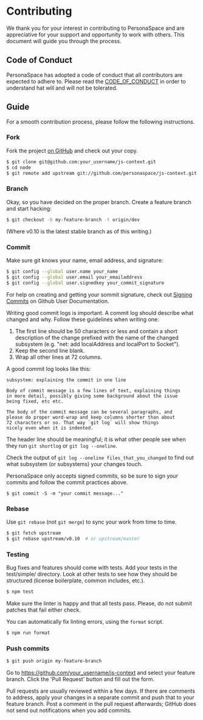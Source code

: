 # Contributing

We thank you for your interest in contributing to PersonaSpace and are appreciative for your support and opportunity to work with others. This document will guide you through the process.

## Code of Conduct

PersonaSpace has adopted a code of conduct that all contributors are expected to adhere to. Please read the [CODE_OF_CONDUCT](https://github.com/personaspace/js-context/blob/master/CODE_OF_CONDUCT.md) in order to understand hat will and will not be tolerated.

## Guide
For a smooth contribution process, please follow the following instructions.

### Fork

Fork the project [on GitHub](https://github.com/personaspace/js-context) and check out
your copy.

```sh
$ git clone git@github.com:your_username/js-context.git
$ cd node
$ git remote add upstream git://github.com/personaspace/js-context.git
```

### Branch

Okay, so you have decided on the proper branch. Create a feature branch
and start hacking:

```sh
$ git checkout -b my-feature-branch -t origin/dev
```

(Where v0.10 is the latest stable branch as of this writing.)


### Commit

Make sure git knows your name, email address, and signature:

```sh
$ git config --global user.name your_name
$ git config --global user.email your_emailaddress
$ git config --global user.signedkey your_commit_signature
```

For help on creating and getting your sommit signature, check out 
[Signing Commits](https://help.github.com/articles/signing-commits/) on Github
User Documentation.

Writing good commit logs is important.  A commit log should describe what
changed and why.  Follow these guidelines when writing one:

1. The first line should be 50 characters or less and contain a short
   description of the change prefixed with the name of the changed
   subsystem (e.g. "net: add localAddress and localPort to Socket").
2. Keep the second line blank.
3. Wrap all other lines at 72 columns.

A good commit log looks like this:

```
subsystem: explaining the commit in one line

Body of commit message is a few lines of text, explaining things
in more detail, possibly giving some background about the issue
being fixed, etc etc.

The body of the commit message can be several paragraphs, and
please do proper word-wrap and keep columns shorter than about
72 characters or so. That way `git log` will show things
nicely even when it is indented.
```

The header line should be meaningful; it is what other people see when they
run `git shortlog` or `git log --oneline`.

Check the output of `git log --oneline files_that_you_changed` to find out
what subsystem (or subsystems) your changes touch.

PersonaSpace only accepts signed commits, so be sure to sign your commits and
follow the commit practices above.

```
$ git commit -S -m "your commit message..."
```

### Rebase

Use `git rebase` (not `git merge`) to sync your work from time to time.

```sh
$ git fetch upstream
$ git rebase upstream/v0.10  # or upstream/master
```


### Testing

Bug fixes and features should come with tests.  Add your tests in the
test/simple/ directory.  Look at other tests to see how they should be
structured (license boilerplate, common includes, etc.).

```sh
$ npm test
```

Make sure the linter is happy and that all tests pass.  Please, do not submit
patches that fail either check.

You can automatically fix linting errors, using the `format` script.
```sh
$ npm run format
```

### Push commits

```sh
$ git push origin my-feature-branch
```

Go to https://github.com/your_username/js-context and select your feature branch.
Click the 'Pull Request' button and fill out the form.

Pull requests are usually reviewed within a few days.  If there are comments
to address, apply your changes in a separate commit and push that to your
feature branch.  Post a comment in the pull request afterwards; GitHub does
not send out notifications when you add commits.
